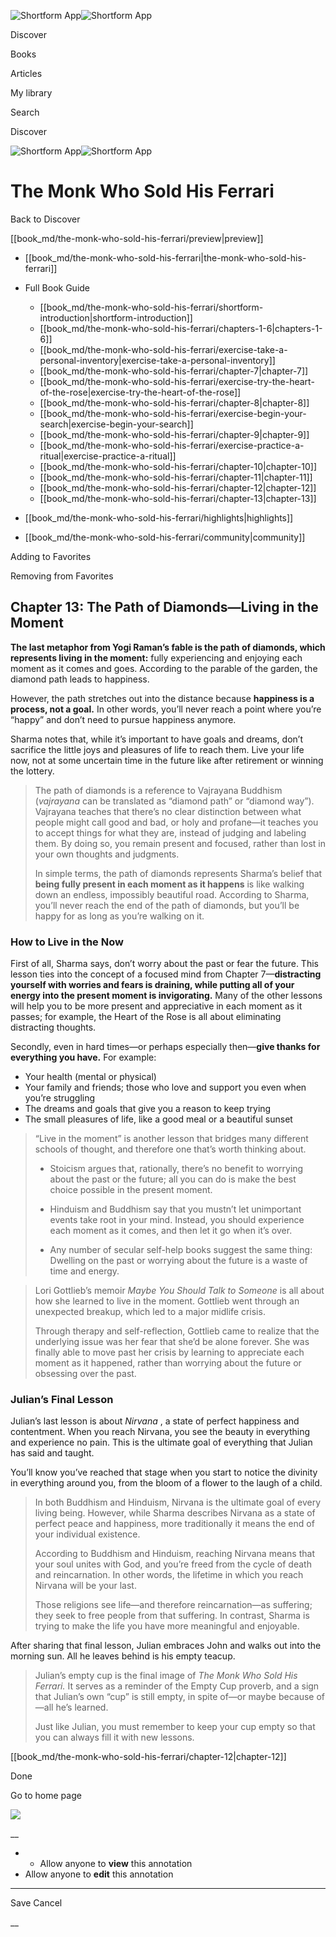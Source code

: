 ![Shortform App](/img/logo.36a2399e.svg)![Shortform App](/img/logo-dark.70c1b072.svg)

Discover

Books

Articles

My library

Search

Discover

![Shortform App](/img/logo.36a2399e.svg)![Shortform App](/img/logo-dark.70c1b072.svg)

# The Monk Who Sold His Ferrari

Back to Discover

[[book_md/the-monk-who-sold-his-ferrari/preview|preview]]

  * [[book_md/the-monk-who-sold-his-ferrari|the-monk-who-sold-his-ferrari]]
  * Full Book Guide

    * [[book_md/the-monk-who-sold-his-ferrari/shortform-introduction|shortform-introduction]]
    * [[book_md/the-monk-who-sold-his-ferrari/chapters-1-6|chapters-1-6]]
    * [[book_md/the-monk-who-sold-his-ferrari/exercise-take-a-personal-inventory|exercise-take-a-personal-inventory]]
    * [[book_md/the-monk-who-sold-his-ferrari/chapter-7|chapter-7]]
    * [[book_md/the-monk-who-sold-his-ferrari/exercise-try-the-heart-of-the-rose|exercise-try-the-heart-of-the-rose]]
    * [[book_md/the-monk-who-sold-his-ferrari/chapter-8|chapter-8]]
    * [[book_md/the-monk-who-sold-his-ferrari/exercise-begin-your-search|exercise-begin-your-search]]
    * [[book_md/the-monk-who-sold-his-ferrari/chapter-9|chapter-9]]
    * [[book_md/the-monk-who-sold-his-ferrari/exercise-practice-a-ritual|exercise-practice-a-ritual]]
    * [[book_md/the-monk-who-sold-his-ferrari/chapter-10|chapter-10]]
    * [[book_md/the-monk-who-sold-his-ferrari/chapter-11|chapter-11]]
    * [[book_md/the-monk-who-sold-his-ferrari/chapter-12|chapter-12]]
    * [[book_md/the-monk-who-sold-his-ferrari/chapter-13|chapter-13]]
  * [[book_md/the-monk-who-sold-his-ferrari/highlights|highlights]]
  * [[book_md/the-monk-who-sold-his-ferrari/community|community]]



Adding to Favorites 

Removing from Favorites 

## Chapter 13: The Path of Diamonds—Living in the Moment

**The last metaphor from Yogi Raman’s fable is the path of diamonds, which represents living in the moment:** fully experiencing and enjoying each moment as it comes and goes. According to the parable of the garden, the diamond path leads to happiness.

However, the path stretches out into the distance because **happiness is a process, not a goal.** In other words, you’ll never reach a point where you’re “happy” and don’t need to pursue happiness anymore.

Sharma notes that, while it’s important to have goals and dreams, don’t sacrifice the little joys and pleasures of life to reach them. Live your life now, not at some uncertain time in the future like after retirement or winning the lottery.

> The path of diamonds is a reference to Vajrayana Buddhism (_vajrayana_ can be translated as “diamond path” or “diamond way”). Vajrayana teaches that there’s no clear distinction between what people might call good and bad, or holy and profane—it teaches you to accept things for what they are, instead of judging and labeling them. By doing so, you remain present and focused, rather than lost in your own thoughts and judgments.
> 
> In simple terms, the path of diamonds represents Sharma’s belief that **being fully present in each moment as it happens** is like walking down an endless, impossibly beautiful road. According to Sharma, you’ll never reach the end of the path of diamonds, but you’ll be happy for as long as you’re walking on it.

### How to Live in the Now

First of all, Sharma says, don’t worry about the past or fear the future. This lesson ties into the concept of a focused mind from Chapter 7—**distracting yourself with worries and fears is draining, while putting all of your energy into the present moment is invigorating.** Many of the other lessons will help you to be more present and appreciative in each moment as it passes; for example, the Heart of the Rose is all about eliminating distracting thoughts.

Secondly, even in hard times—or perhaps especially then—**give thanks for everything you have.** For example:

  * Your health (mental or physical)
  * Your family and friends; those who love and support you even when you’re struggling
  * The dreams and goals that give you a reason to keep trying
  * The small pleasures of life, like a good meal or a beautiful sunset



> “Live in the moment” is another lesson that bridges many different schools of thought, and therefore one that’s worth thinking about.
> 
>   * Stoicism argues that, rationally, there’s no benefit to worrying about the past or the future; all you can do is make the best choice possible in the present moment.
> 
>   * Hinduism and Buddhism say that you mustn’t let unimportant events take root in your mind. Instead, you should experience each moment as it comes, and then let it go when it’s over.
> 
>   * Any number of secular self-help books suggest the same thing: Dwelling on the past or worrying about the future is a waste of time and energy.
> 
> 

> 
> Lori Gottlieb’s memoir _Maybe You Should Talk to Someone_ is all about how she learned to live in the moment. Gottlieb went through an unexpected breakup, which led to a major midlife crisis.
> 
> Through therapy and self-reflection, Gottlieb came to realize that the underlying issue was her fear that she’d be alone forever. She was finally able to move past her crisis by learning to appreciate each moment as it happened, rather than worrying about the future or obsessing over the past.

### Julian’s Final Lesson

Julian’s last lesson is about _Nirvana_ , a state of perfect happiness and contentment. When you reach Nirvana, you see the beauty in everything and experience no pain. This is the ultimate goal of everything that Julian has said and taught.

You’ll know you’ve reached that stage when you start to notice the divinity in everything around you, from the bloom of a flower to the laugh of a child.

> In both Buddhism and Hinduism, Nirvana is the ultimate goal of every living being. However, while Sharma describes Nirvana as a state of perfect peace and happiness, more traditionally it means the end of your individual existence.
> 
> According to Buddhism and Hinduism, reaching Nirvana means that your soul unites with God, and you’re freed from the cycle of death and reincarnation. In other words, the lifetime in which you reach Nirvana will be your last.
> 
> Those religions see life—and therefore reincarnation—as suffering; they seek to free people from that suffering. In contrast, Sharma is trying to make the life you have more meaningful and enjoyable.

After sharing that final lesson, Julian embraces John and walks out into the morning sun. All he leaves behind is his empty teacup.

> Julian’s empty cup is the final image of _The Monk Who Sold His Ferrari._ It serves as a reminder of the Empty Cup proverb, and a sign that Julian’s own “cup” is still empty, in spite of—or maybe because of—all he’s learned.
> 
> Just like Julian, you must remember to keep your cup empty so that you can always fill it with new lessons.

[[book_md/the-monk-who-sold-his-ferrari/chapter-12|chapter-12]]

Done

Go to home page 

![](https://bat.bing.com/action/0?ti=56018282&Ver=2&mid=aae2e615-2327-437d-aed5-b3bde37ef1e7&sid=1711133063fa11eebdec89a8b8ae3bbc&vid=171147a063fa11eea7440fcfeb230d96&vids=0&msclkid=N&pi=0&lg=en-US&sw=800&sh=600&sc=24&nwd=1&tl=Shortform%20%7C%20Book&p=https%3A%2F%2Fwww.shortform.com%2Fapp%2Fbook%2Fthe-monk-who-sold-his-ferrari%2Fchapter-13&r=&lt=401&evt=pageLoad&sv=1&rn=67325)

__

  *   * Allow anyone to **view** this annotation
  * Allow anyone to **edit** this annotation



* * *

Save Cancel

__



